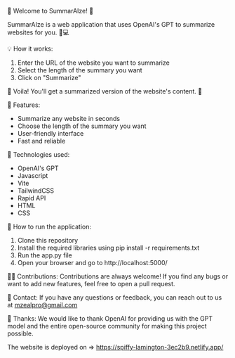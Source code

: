 👋 Welcome to SummarAIze! 👀

SummarAIze is a web application that uses OpenAI's GPT to summarize websites for you. 🤖💻

💡 How it works:
1. Enter the URL of the website you want to summarize
2. Select the length of the summary you want
3. Click on "Summarize"

🎉 Voila! You'll get a summarized version of the website's content. 🎊

🚀 Features:
- Summarize any website in seconds
- Choose the length of the summary you want
- User-friendly interface
- Fast and reliable

🔧 Technologies used:
- OpenAI's GPT
- Javascript
- Vite
- TailwindCSS
- Rapid API
- HTML
- CSS

📝 How to run the application:
1. Clone this repository
2. Install the required libraries using pip install -r requirements.txt
3. Run the app.py file
4. Open your browser and go to http://localhost:5000/

👨‍💻 Contributions:
Contributions are always welcome! If you find any bugs or want to add new features, feel free to open a pull request.

📧 Contact:
If you have any questions or feedback, you can reach out to us at mzealpro@gmail.com

🙏 Thanks:
We would like to thank OpenAI for providing us with the GPT model and the entire open-source community for making this project possible.
 
 
 
 The website is deployed on => https://spiffy-lamington-3ec2b9.netlify.app/
